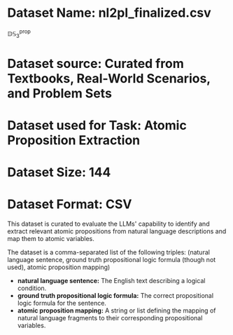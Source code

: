 # Dataset Name: nl2pl_finalized.csv

$\mathbb{DS}_{3}^\mathsf{prop}$

# Dataset source: Curated from Textbooks, Real-World Scenarios, and Problem Sets

# Dataset used for Task: Atomic Proposition Extraction

# Dataset Size: 144

# Dataset Format: CSV

This dataset is curated to evaluate the LLMs' capability to identify and extract relevant atomic propositions from natural language descriptions and map them to atomic variables.

The dataset is a comma-separated list of the following triples:
(natural language sentence, ground truth propositional logic formula (though not used), atomic proposition mapping)

- **natural language sentence:** The English text describing a logical condition.
- **ground truth propositional logic formula:** The correct propositional logic formula for the sentence.
- **atomic proposition mapping:** A string or list defining the mapping of natural language fragments to their corresponding propositional variables.

